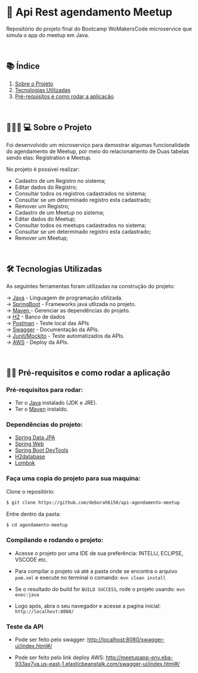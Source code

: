 
<div>

# 🚀 Api Rest agendamento Meetup
Repositório do projeto final do Bootcamp WoMakersCode microservice que simula o app do meetup em Java.

</div><br>


## 📚 Índice
 1. [Sobre o Projeto](#projeto)
 2. [Tecnologias Utilizadas](#tecnologias)
 3. [Pré-requisitos e como rodar a aplicação](#requisitos)
 

<div id='projeto'/>  

<br>

## 👩🏽‍💻 💻 Sobre o Projeto

Foi desenvolvido um microserviço para demostrar algumas funcionalidade do agendamento de Meetup, por meio do relacionamento de Duas tabelas sendo elas: Registration e Meetup.

 No projeto é possivel realizar:
- Cadastro de um Registro no sistema;
- Editar dados do Registro;
- Consultar todos os registros cadastrados no sistema;
- Consultar se um determinado registro esta cadastrado;
- Remover um Registro;
- Cadastro de um Meetup no sistema;
- Editar dados do Meetup;
- Consultar todos os meetups cadastrados no sistema;
- Consultar se um determinado registro esta cadastrado;
- Remover um Meetup;

<div id='tecnologias'/>

<br>

## 🛠 Tecnologias Utilizadas

As seguintes ferramentas foram utilizadas na construção do projeto:


&rarr; <a href="https://www.oracle.com/br/java/technologies/javase-jdk11-downloads.html">Java</a> - Linguagem de programação utilizada. <br>
&rarr; <a href="https://spring.io/">SpringBoot</a> - Frameworks java utlizada no projeto. <br>
&rarr; <a href="https://maven.apache.org/">Maven </a> - Gerenciar as dependências do projeto. <br>
&rarr; <a href="https://www.h2database.com/html/main.html">H2</a> - Banco de dados  <br>
&rarr; <a href="https://www.postman.com/">Postman</a> - Teste local das APIs  <br>
&rarr; <a href="https://swagger.io/">Swagger</a> - Documentação da APIs.  <br>
&rarr; <a href="https://junit.org/junit5/">Junit/Mockito</a> - Teste automatizados da APIs.  <br>
&rarr; <a href="http://aws.amazon.com">AWS</a> - Deploy da APIs.  <br>

<div id='requisitos'/>

<br>

## 👷‍♀️ Pré-requisitos e como rodar a aplicação

### Pré-requisitos para rodar:

* Ter o [Java](https://www.oracle.com/br/java/technologies/javase-jdk11-downloads.html) instalado (JDK e JRE).
* Ter o [Maven](https://maven.apache.org/) instaldo.

### Dependências do projeto:

- <a href="https://spring.io/projects/spring-data-jpa#overview">Spring Data JPA</a><br>
- <a href="https://spring.io/projects/spring-ws">Spring Web</a><br>
- <a href="https://spring.io/projects/spring-boot">Spring Boot DevTools</a><br>
- <a href="https://spring.io/guides/gs/accessing-data-jpa/">H2database</a><br>
- <a href="https://projectlombok.org/setup/maven">Lombok </a><br>

### Faça uma copia do projeto para sua maquina:

Clone o repositório:
```bash
$ git clone https://github.com/deborah6150/api-agendamento-meetup
```
Entre dentro da pasta:
```bash
$ cd agendamento-meetup
```

### Compilando e rodando o projeto:

- Acesse o projeto por uma IDE de sua preferência: INTELIJ, ECLIPSE, VSCODE etc.

    
- Para compilar o projeto vá até a pasta onde se encontra o arquivo `pom.xml` e execute no terminal o comando: `mvn clean install`

- Se o resultado do build for `BUILD SUCCESS`, rode o projeto usando: `mvn exec:java`

- Logo após, abra o seu navegador e acesse a pagina inicial: `http://localhost:8080/`

### Teste da API

- Pode ser feito pelo swagger: <a href="http://localhost:8080/swagger-ui/index.html#/">http://localhost:8080/swagger-ui/index.html#/</a><br>

- Pode ser feito pelo link deploy AWS: <a href="http://meetupapp-env.eba-933ax7va.us-east-1.elasticbeanstalk.com/swagger-ui/index.html#/">http://meetupapp-env.eba-933ax7va.us-east-1.elasticbeanstalk.com/swagger-ui/index.html#/</a><br>


<br>


<br>

<p></p><br>
